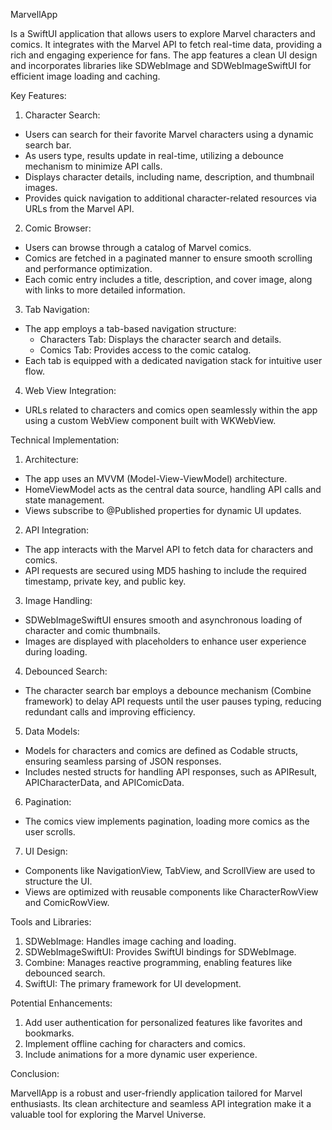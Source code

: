 MarvellApp

Is a SwiftUI application that allows users to explore Marvel characters and comics. It integrates with the Marvel API to fetch real-time data, providing a rich and engaging experience for fans. The app features a clean UI design and incorporates libraries like SDWebImage and SDWebImageSwiftUI for efficient image loading and caching.

Key Features:
1. Character Search:
- Users can search for their favorite Marvel characters using a dynamic search bar.
- As users type, results update in real-time, utilizing a debounce mechanism to minimize API calls.
- Displays character details, including name, description, and thumbnail images.
- Provides quick navigation to additional character-related resources via URLs from the Marvel API.
2. Comic Browser:
- Users can browse through a catalog of Marvel comics.
- Comics are fetched in a paginated manner to ensure smooth scrolling and performance optimization.
- Each comic entry includes a title, description, and cover image, along with links to more detailed information.
3. Tab Navigation:
- The app employs a tab-based navigation structure:
  - Characters Tab: Displays the character search and details.
  - Comics Tab: Provides access to the comic catalog.
- Each tab is equipped with a dedicated navigation stack for intuitive user flow.
4. Web View Integration:
- URLs related to characters and comics open seamlessly within the app using a custom WebView component built with WKWebView.


Technical Implementation:
1. Architecture:
- The app uses an MVVM (Model-View-ViewModel) architecture.
- HomeViewModel acts as the central data source, handling API calls and state management.
- Views subscribe to @Published properties for dynamic UI updates.
2. API Integration:
- The app interacts with the Marvel API to fetch data for characters and comics.
- API requests are secured using MD5 hashing to include the required timestamp, private key, and public key.
3. Image Handling:
- SDWebImageSwiftUI ensures smooth and asynchronous loading of character and comic thumbnails.
- Images are displayed with placeholders to enhance user experience during loading.
4. Debounced Search:
- The character search bar employs a debounce mechanism (Combine framework) to delay API requests until the user pauses typing, reducing redundant calls and improving efficiency.
5. Data Models:
- Models for characters and comics are defined as Codable structs, ensuring seamless parsing of JSON responses.
- Includes nested structs for handling API responses, such as APIResult, APICharacterData, and APIComicData.
6. Pagination:
- The comics view implements pagination, loading more comics as the user scrolls.
7. UI Design:
- Components like NavigationView, TabView, and ScrollView are used to structure the UI.
- Views are optimized with reusable components like CharacterRowView and ComicRowView.


Tools and Libraries:
1. SDWebImage: Handles image caching and loading.
2. SDWebImageSwiftUI: Provides SwiftUI bindings for SDWebImage.
3. Combine: Manages reactive programming, enabling features like debounced search.
4. SwiftUI: The primary framework for UI development.


Potential Enhancements:
1. Add user authentication for personalized features like favorites and bookmarks.
2. Implement offline caching for characters and comics.
3. Include animations for a more dynamic user experience.


Conclusion:

MarvellApp is a robust and user-friendly application tailored for Marvel enthusiasts. Its clean architecture and seamless API integration make it a valuable tool for exploring the Marvel Universe.
